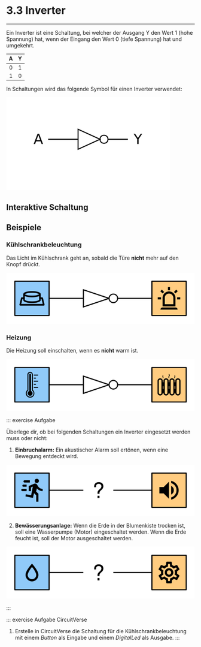 # 3.3 Inverter
---

Ein Inverter ist eine Schaltung, bei welcher der Ausgang Y den Wert 1 (hohe Spannung) hat, wenn der Eingang den Wert 0 (tiefe Spannung) hat und umgekehrt.

|  A  |  Y  |
|:---:|:---:|
|  0  |  1  |
|  1  |  0  |

In Schaltungen wird das folgende Symbol für einen Inverter verwendet:

![Symbol für einen Inverter](./inverter.svg)

## Interaktive Schaltung

<VueCircuit id="rothe-inverter"/>

## Beispiele

### Kühlschrankbeleuchtung

Das Licht im Kühlschrank geht an, sobald die Türe **nicht** mehr auf den Knopf drückt.

![](./fridge.svg)

### Heizung

Die Heizung soll einschalten, wenn es **nicht** warm ist.

![](./heating.svg)

::: exercise Aufgabe

Überlege dir, ob bei folgenden Schaltungen ein Inverter eingesetzt werden muss oder nicht:

1. **Einbruchalarm:** Ein akustischer Alarm soll ertönen, wenn eine Bewegung entdeckt wird.

![](./ex-intruder-alarm.svg)

2. **Bewässerungsanlage:** Wenn die Erde in der Blumenkiste trocken ist, soll eine Wasserpumpe (Motor) eingeschaltet werden. Wenn die Erde feucht ist, soll der Motor ausgeschaltet werden.

![](./ex-water-plant.svg)

:::

::: exercise Aufgabe CircuitVerse
1. Erstelle in CircuitVerse die Schaltung für die Kühlschrankbeleuchtung mit einem _Button_ als Eingabe und einem _DigitalLed_ als Ausgabe.
:::
